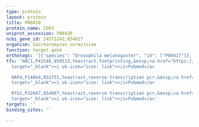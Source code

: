 ```yaml
---
type: protein
layout: protein
title: P00420
protein_name: COX3
uniprot_accession: P00420
ncbi_gene_id: 24573142;854627
organism: Saccharomyces cerevisiae
function: target gene
orthologs: '[{"species": "Drosophila melanogaster", "id": ["P00417"]}, {"species": "Caenorhabditis elegans", "id": ["G5EFH2"]}, {"species": "Homo sapiens", "id": ["P00414"]}, {"species": "Mus musculus", "id": ["P00416"]}, {"species": "Rattus norvegicus", "id": ["P05505"]}]'
tfs: 'HAC1,P41546,850513,Yeastract,footprinting,&ensp;<a href="https://www.ncbi.nlm.nih.gov/pubmed/?term=30016623%5Buid%5D+OR+24170807%5Buid%5D"
  target="_blank"><i uk-icon="icon: link"></i>Pubmed</a>

  HAP4,P14064,853751,Yeastract,reverse transcription pcr,&ensp;<a href="https://www.ncbi.nlm.nih.gov/pubmed/?term=30227387%5Buid%5D+OR+26787838%5Buid%5D+OR+24170807%5Buid%5D"
  target="_blank"><i uk-icon="icon: link"></i>Pubmed</a>

  RTG1,P32607,854087,Yeastract,reverse transcription pcr,&ensp;<a href="https://www.ncbi.nlm.nih.gov/pubmed/?term=26787838%5Buid%5D+OR+24170807%5Buid%5D"
  target="_blank"><i uk-icon="icon: link"></i>Pubmed</a>'
targets: ''
binding_sites: ''

---
```

